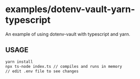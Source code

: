# examples/dotenv-vault-yarn-typescript

An example of using dotenv-vault with typescript and yarn.

## USAGE

```bash
yarn install
npx ts-node index.ts // compiles and runs in memory
// edit .env file to see changes
```
